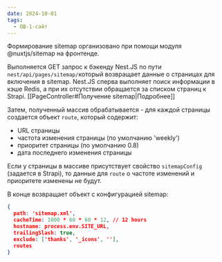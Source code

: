 ```yaml
---
date: 2024-10-01
tags:
  - ОШ-1-сайт
---
```

Формирование sitemap организовано при помощи модуля @nuxtjs/sitemap на фронтенде.

Выполняется GET запрос к бэкенду Nest.JS по пути `nest/api/pages/sitemap/`который возвращает данные о страницах для включения в sitemap. Nest.JS сперва выполняет поиск информации в кэше Redis, а при их отсутствии обращается за списком страниц к Strapi. [[PageController#Получение sitemap|Подробнее]]

Затем, полученный массив обрабатывается - для каждой страницы создается объект `route`, который содержит:

- URL страницы
- частота изменения страницы (по умолчанию 'weekly')
- приоритет страницы (по умолчанию 0.8)
- дата последнего изменения страницы

Если у страницы в массиве присутствует свойство `sitemapConfig` (задается в Strapi), то данные для `route` о частоте изменений и приоритете изменены не будут.

В конце возвращает объект с конфигурацией sitemap:

```json
{
  path: 'sitemap.xml',
  cacheTime: 1000 * 60 * 60 * 12, // 12 hours
  hostname: process.env.SITE_URL,
  trailingSlash: true,
  exclude: ['thanks', '_icons', ''],
  routes
}
```